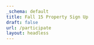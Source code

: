 ```yaml
---
_schema: default
title: Fall 15 Property Sign Up
draft: false
url: /participate
layout: headless
---
```

<div class="cms-embed" data-cms-embed="PHNjcmlwdCB0eXBlPSJ0ZXh0L2phdmFzY3JpcHQiIHNyYz0iaHR0cHM6Ly9mb3JtLmpvdGZvcm0uY29tL2pzZm9ybS8yMzE3NTg0OTQyODAwNjAiPjwvc2NyaXB0Pg=="><script type="text/javascript" src="https://form.jotform.com/jsform/231758494280060"></script></div>
&nbsp;